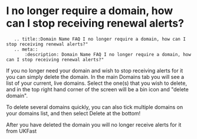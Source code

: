 # I no longer require a domain, how can I stop receiving renewal alerts?

```eval_rst
   .. title::Domain Name FAQ I no longer require a domain, how can I stop receiving renewal alerts?"
   .. meta::
       :description: Domain Name FAQ I no longer require a domain, how can I stop receiving renewal alerts?"
```


If you no longer need your domain and wish to stop receiving alerts for it you can simply delete the domain. In the main Domains tab you will see a list of your current, live domains. Select the one(s) that you wish to delete, and in the top right hand corner of the screen will be a bin icon and "delete domain".


To delete several domains quickly, you can also tick multiple domains on your domains list, and then select Delete at the bottom!


After you have deleted the domain you will no longer receive alerts for it from UKFast

